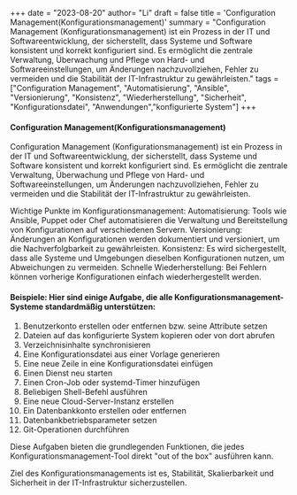 +++
date = "2023-08-20"
author= "Li"
draft = false
title = 'Configuration Management(Konfigurationsmanagement)'
summary = "Configuration Management (Konfigurationsmanagement) ist ein Prozess in der IT und Softwareentwicklung, der sicherstellt, dass Systeme und Software konsistent und korrekt konfiguriert sind. Es ermöglicht die zentrale Verwaltung, Überwachung und Pflege von Hard- und Softwareeinstellungen, um Änderungen nachzuvollziehen, Fehler zu vermeiden und die Stabilität der IT-Infrastruktur zu gewährleisten."
tags = ["Configuration Management", "Automatisierung", "Ansible", "Versionierung", "Konsistenz", "Wiederherstellung", "Sicherheit", "Konfigurationsdatei", "Anwendungen","konfigurierte System"]
+++

#### Configuration Management(Konfigurationsmanagement)

Configuration Management (Konfigurationsmanagement) ist ein Prozess in der IT und Softwareentwicklung, der sicherstellt, dass Systeme und Software konsistent und korrekt konfiguriert sind. Es ermöglicht die zentrale Verwaltung, Überwachung und Pflege von Hard- und Softwareeinstellungen, um Änderungen nachzuvollziehen, Fehler zu vermeiden und die Stabilität der IT-Infrastruktur zu gewährleisten.

Wichtige Punkte im Konfigurationsmanagement:
Automatisierung: Tools wie Ansible, Puppet oder Chef automatisieren die Verwaltung und Bereitstellung von Konfigurationen auf verschiedenen Servern.
Versionierung: Änderungen an Konfigurationen werden dokumentiert und versioniert, um die Nachverfolgbarkeit zu gewährleisten.
Konsistenz: Es wird sichergestellt, dass alle Systeme und Umgebungen dieselben Konfigurationen nutzen, um Abweichungen zu vermeiden.
Schnelle Wiederherstellung: Bei Fehlern können vorherige Konfigurationen einfach wiederhergestellt werden.

#### Beispiele: Hier sind einige Aufgabe, die alle Konfigurationsmanagement-Systeme standardmäßig unterstützen:

1. Benutzerkonto erstellen oder entfernen bzw. seine Attribute setzen
2. Dateien auf das konfigurierte System kopieren oder von dort abrufen
3. Verzeichnisinhalte synchronisieren
4. Eine Konfigurationsdatei aus einer Vorlage generieren
5. Eine neue Zeile in eine Konfigurationsdatei einfügen
6. Einen Dienst neu starten
7. Einen Cron-Job oder systemd-Timer hinzufügen
8. Beliebigen Shell-Befehl ausführen
9. Eine neue Cloud-Server-Instanz erstellen
10. Ein Datenbankkonto erstellen oder entfernen
11. Datenbankbetriebsparameter setzen
12. Git-Operationen durchführen

Diese Aufgaben bieten die grundlegenden Funktionen, die jedes Konfigurationsmanagement-Tool direkt "out of the box" ausführen kann.


Ziel des Konfigurationsmanagements ist es, Stabilität, Skalierbarkeit und Sicherheit in der IT-Infrastruktur sicherzustellen.


